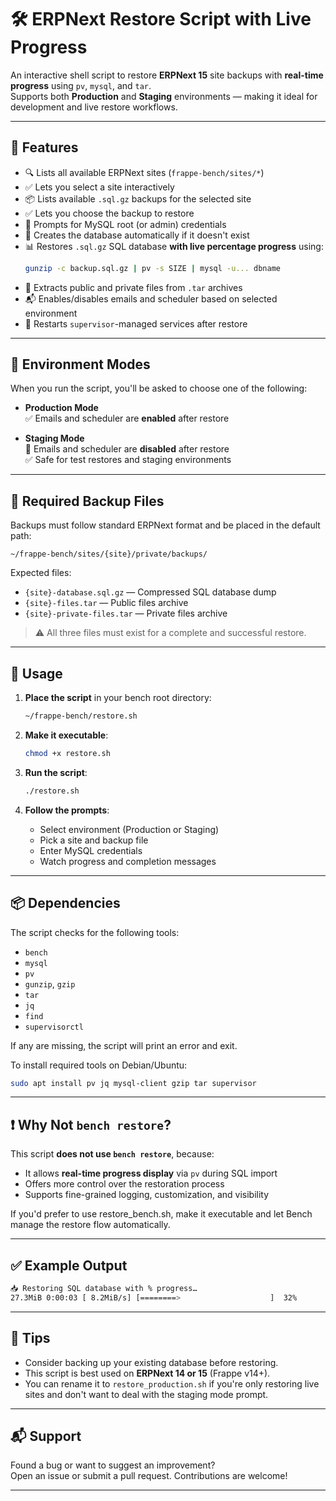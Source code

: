# 🛠️ ERPNext Restore Script with Live Progress

An interactive shell script to restore **ERPNext 15** site backups with **real-time progress** using `pv`, `mysql`, and `tar`.  
Supports both **Production** and **Staging** environments — making it ideal for development and live restore workflows.

---

## 🎯 Features

- 🔍 Lists all available ERPNext sites (`frappe-bench/sites/*`)
- ✅ Lets you select a site interactively
- 📦 Lists available `.sql.gz` backups for the selected site
- ✅ Lets you choose the backup to restore
- 🔐 Prompts for MySQL root (or admin) credentials
- 🧠 Creates the database automatically if it doesn't exist
- 📊 Restores `.sql.gz` SQL database **with live percentage progress** using:
  ```bash
  gunzip -c backup.sql.gz | pv -s SIZE | mysql -u... dbname
  ```
- 📁 Extracts public and private files from `.tar` archives
- 📬 Enables/disables emails and scheduler based on selected environment
- 🔄 Restarts `supervisor`-managed services after restore

---

## 🧩 Environment Modes

When you run the script, you'll be asked to choose one of the following:

- **Production Mode**  
  ✅ Emails and scheduler are **enabled** after restore

- **Staging Mode**  
  🚫 Emails and scheduler are **disabled** after restore  
  ✅ Safe for test restores and staging environments

---

## 📁 Required Backup Files

Backups must follow standard ERPNext format and be placed in the default path:

```
~/frappe-bench/sites/{site}/private/backups/
```

Expected files:

- `{site}-database.sql.gz` — Compressed SQL database dump
- `{site}-files.tar` — Public files archive
- `{site}-private-files.tar` — Private files archive

> ⚠️ All three files must exist for a complete and successful restore.

---

## 🚀 Usage

1. **Place the script** in your bench root directory:

   ```bash
   ~/frappe-bench/restore.sh
   ```

2. **Make it executable**:

   ```bash
   chmod +x restore.sh
   ```

3. **Run the script**:

   ```bash
   ./restore.sh
   ```

4. **Follow the prompts**:

   - Select environment (Production or Staging)
   - Pick a site and backup file
   - Enter MySQL credentials
   - Watch progress and completion messages

---

## 📦 Dependencies

The script checks for the following tools:

- `bench`
- `mysql`
- `pv`
- `gunzip`, `gzip`
- `tar`
- `jq`
- `find`
- `supervisorctl`

If any are missing, the script will print an error and exit.

To install required tools on Debian/Ubuntu:

```bash
sudo apt install pv jq mysql-client gzip tar supervisor
```

---

## ❗ Why Not `bench restore`?

This script **does not use `bench restore`**, because:

- It allows **real-time progress display** via `pv` during SQL import
- Offers more control over the restoration process
- Supports fine-grained logging, customization, and visibility

If you'd prefer to use restore_bench.sh, make it executable and let Bench manage the restore flow automatically.

---

## ✅ Example Output

```bash
📥 Restoring SQL database with % progress…
27.3MiB 0:00:03 [ 8.2MiB/s] [========>                    ]  32%
```

---

## 🧠 Tips

- Consider backing up your existing database before restoring.
- This script is best used on **ERPNext 14 or 15** (Frappe v14+).
- You can rename it to `restore_production.sh` if you're only restoring live sites and don't want to deal with the staging mode prompt.

---

## 📬 Support

Found a bug or want to suggest an improvement?  
Open an issue or submit a pull request. Contributions are welcome!

---
